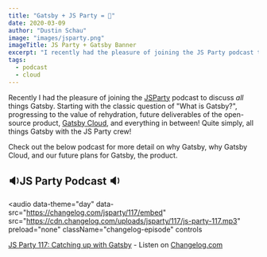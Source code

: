 ```yaml
---
title: "Gatsby + JS Party = 💜"
date: 2020-03-09
author: "Dustin Schau"
image: "images/jsparty.png"
imageTitle: JS Party + Gatsby Banner
excerpt: "I recently had the pleasure of joining the JS Party podcast to talk about all things Gatsby. Check it out!"
tags:
  - podcast
  - cloud
---
```


Recently I had the pleasure of joining the [JSParty][jsparty] podcast to discuss _all_ things Gatsby. Starting with the classic question of "What is Gatsby?", progressing to the value of rehydration, future deliverables of the open-source product, [Gatsby Cloud][cloud], and everything in between! Quite simply, all things Gatsby with the JS Party crew!

Check out the below podcast for more detail on why Gatsby, why Gatsby Cloud, and our future plans for Gatsby, the product.

## 🔉JS Party Podcast 🔉

<ScriptLoader src="//cdn.changelog.com/embed.js">

<audio
  data-theme="day"
  data-src="https://changelog.com/jsparty/117/embed"
  src="https://cdn.changelog.com/uploads/jsparty/117/js-party-117.mp3"
  preload="none"
  className="changelog-episode"
  controls
></audio>

[JS Party 117: Catching up with Gatsby](https://changelog.com/jsparty/117) - Listen on [Changelog.com](https://changelog.com)

</ScriptLoader>

[jsparty]: https://changelog.com/jsparty
[cloud]: https://gatsbyjs.com/cloud/
